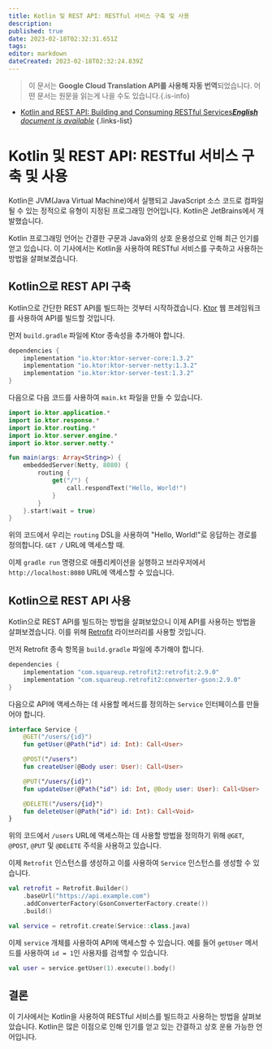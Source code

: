 ```yaml
---
title: Kotlin 및 REST API: RESTful 서비스 구축 및 사용
description: 
published: true
date: 2023-02-18T02:32:31.651Z
tags: 
editor: markdown
dateCreated: 2023-02-18T02:32:24.839Z
---
```


> 이 문서는 **Google Cloud Translation API를 사용해 자동 번역**되었습니다.
어떤 문서는 원문을 읽는게 나을 수도 있습니다.{.is-info}



- [Kotlin and REST API: Building and Consuming RESTful Services***English** document is available*](/en/Knowledge-base/Kotlin/kotlin-and-rest-api-building-and-consuming-restful-services)
{.links-list}


# Kotlin 및 REST API: RESTful 서비스 구축 및 사용

Kotlin은 JVM(Java Virtual Machine)에서 실행되고 JavaScript 소스 코드로 컴파일될 수 있는 정적으로 유형이 지정된 프로그래밍 언어입니다. Kotlin은 JetBrains에서 개발했습니다.

Kotlin 프로그래밍 언어는 간결한 구문과 Java와의 상호 운용성으로 인해 최근 인기를 얻고 있습니다. 이 기사에서는 Kotlin을 사용하여 RESTful 서비스를 구축하고 사용하는 방법을 살펴보겠습니다.

## Kotlin으로 REST API 구축

Kotlin으로 간단한 REST API를 빌드하는 것부터 시작하겠습니다. [Ktor](https://ktor.io/) 웹 프레임워크를 사용하여 API를 빌드할 것입니다.

먼저 `build.gradle` 파일에 Ktor 종속성을 추가해야 합니다.

```groovy
dependencies {
    implementation "io.ktor:ktor-server-core:1.3.2"
    implementation "io.ktor:ktor-server-netty:1.3.2"
    implementation "io.ktor:ktor-server-test:1.3.2"
}
```

다음으로 다음 코드를 사용하여 `main.kt` 파일을 만들 수 있습니다.

```kotlin
import io.ktor.application.*
import io.ktor.response.*
import io.ktor.routing.*
import io.ktor.server.engine.*
import io.ktor.server.netty.*

fun main(args: Array<String>) {
    embeddedServer(Netty, 8080) {
        routing {
            get("/") {
                call.respondText("Hello, World!")
            }
        }
    }.start(wait = true)
}
```

위의 코드에서 우리는 `routing` DSL을 사용하여 "Hello, World!"로 응답하는 경로를 정의합니다. `GET /` URL에 액세스할 때.

이제 `gradle run` 명령으로 애플리케이션을 실행하고 브라우저에서 `http://localhost:8080` URL에 액세스할 수 있습니다.

## Kotlin으로 REST API 사용

Kotlin으로 REST API를 빌드하는 방법을 살펴보았으니 이제 API를 사용하는 방법을 살펴보겠습니다. 이를 위해 [Retrofit](https://square.github.io/retrofit/) 라이브러리를 사용할 것입니다.

먼저 Retrofit 종속 항목을 `build.gradle` 파일에 추가해야 합니다.

```groovy
dependencies {
    implementation "com.squareup.retrofit2:retrofit:2.9.0"
    implementation "com.squareup.retrofit2:converter-gson:2.9.0"
}
```

다음으로 API에 액세스하는 데 사용할 메서드를 정의하는 `Service` 인터페이스를 만들어야 합니다.

```kotlin
interface Service {
    @GET("/users/{id}")
    fun getUser(@Path("id") id: Int): Call<User>

    @POST("/users")
    fun createUser(@Body user: User): Call<User>

    @PUT("/users/{id}")
    fun updateUser(@Path("id") id: Int, @Body user: User): Call<User>

    @DELETE("/users/{id}")
    fun deleteUser(@Path("id") id: Int): Call<Void>
}
```

위의 코드에서 `/users` URL에 액세스하는 데 사용할 방법을 정의하기 위해 `@GET`, `@POST`, `@PUT` 및 `@DELETE` 주석을 사용하고 있습니다.

이제 `Retrofit` 인스턴스를 생성하고 이를 사용하여 `Service` 인스턴스를 생성할 수 있습니다.

```kotlin
val retrofit = Retrofit.Builder()
    .baseUrl("https://api.example.com")
    .addConverterFactory(GsonConverterFactory.create())
    .build()

val service = retrofit.create(Service::class.java)
```

이제 `service` 개체를 사용하여 API에 액세스할 수 있습니다. 예를 들어 `getUser` 메서드를 사용하여 `id = 1`인 사용자를 검색할 수 있습니다.

```kotlin
val user = service.getUser(1).execute().body()
```

## 결론

이 기사에서는 Kotlin을 사용하여 RESTful 서비스를 빌드하고 사용하는 방법을 살펴보았습니다. Kotlin은 많은 이점으로 인해 인기를 얻고 있는 간결하고 상호 운용 가능한 언어입니다.